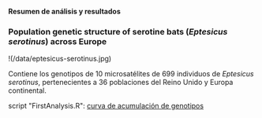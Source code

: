 **Resumen de análisis y resultados**

### Population genetic structure of serotine bats (*Eptesicus serotinus*) across Europe

!(/data/eptesicus-serotinus.jpg)

Contiene los genotipos de 10 microsatélites de 699 individuos de *Eptesicus serotinus*, pertenecientes a 36 poblaciones del Reino Unido y Europa continental.





















script "FirstAnalysis.R": [curva de acumulación de genotipos](https://raw.githubusercontent.com/MartinCabreraG/ProyectoFinalBioinf2017-II/master/gaccEptpop.png)
